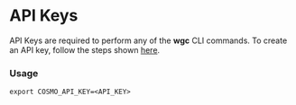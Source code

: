 # API Keys

API Keys are required to perform any of the **wgc** CLI commands. To create an API key, follow the steps shown [here](../studio/api-keys.md).

### Usage

```
export COSMO_API_KEY=<API_KEY>
```
